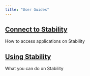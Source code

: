 ```yaml
---
title: "User Guides"
---
```


<div class="docs-card-container">
<div class="row row-cols-1 row-cols-md-3a g-4">
  
  <div class="col">
    <div class="card card-body h-100 d-flex flex-column" >
    <a href="/users/connect" class="card-title card-link stretched-link"> <h2>Connect to Stability</h2></a>
    <p class="card-text">How to access applications on Stability</p>
</div>
  </div>

  <div class="col">
    <div class="card card-body h-100 d-flex flex-column">
    <a href="/users/using_stability/transactions" class="card-title card-link stretched-link"> <h2>Using Stability</h2></a>
    <p class="card-text">What you can do on Stability</p>
</div>
</div>
</div>
</div>
